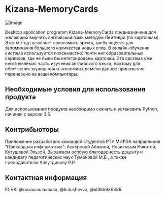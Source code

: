 # Kizana-MemoryCards
![image](https://user-images.githubusercontent.com/126325189/226197039-9c5d3169-97d3-46a2-bb9d-ad38ce0c8543.png)

Desktop application programm Kizana-MemoryCards предназначена для желающих выучить английский язык методом Лейтнера (по карточкам). Этот метод позволяет сэкономить время, требующееся для запоминания большого количества новых слов. В онлайн-обучении система используется повсеместно: почти нет образовательных сервисов, где не были бы интегрированы карточки. Эта система уже неотъемлемая часть изучения английского языка, поэтому для облегчения заучивания и экономии времени данное приложение перенесено на ваши компьютеры.
## Необходимые условия для использования продукта
Для использования продукта необходимо скачать и установить Python, начиная с версии 3.5.
## Контрибьюторы
Приложение разработано командой студентов РТУ МИРЭА направления "Прикладная информатика": Аскеровой Айланой, Новиковым Никитой, Кутушевой Эльзой. Выражаем особую благодарность доценту и кандидату педагогических наук Тумановой М.Б., а также преподавателю Аляутдинову Р.Р.
## Контактная информация
ID VK: @oaaaaaaaaaaaaa, @kutushevva, @id385936388.
